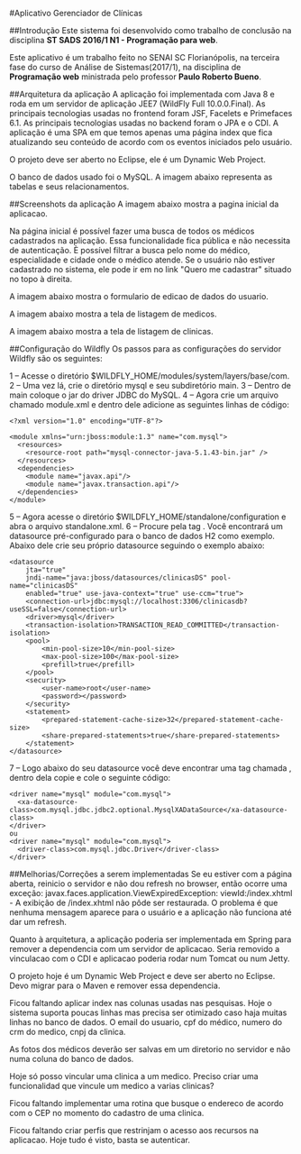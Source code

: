 #Aplicativo Gerenciador de Clínicas

##Introdução
Este sistema foi desenvolvido como trabalho de conclusão na disciplina **ST SADS 2016/1 N1 - Programação para web**.

Este aplicativo é um trabalho feito no SENAI SC Florianópolis, na terceira fase do curso de Análise de Sistemas(2017/1), na disciplina de **Programação web** ministrada pelo professor **Paulo Roberto Bueno**.

##Arquitetura da aplicação
A aplicação foi implementada com Java 8 e roda em um servidor de aplicação JEE7 (WildFly Full 10.0.0.Final). As principais tecnologias usadas no frontend foram JSF, Facelets e Primefaces 6.1. As principais tecnologias usadas no backend foram o JPA e o CDI. A aplicação é uma SPA em que temos apenas uma página index que fica atualizando seu conteúdo de acordo com os eventos iniciados pelo usuário.

O projeto deve ser aberto no Eclipse, ele é um Dynamic Web Project.

O banco de dados usado foi o MySQL. A imagem abaixo representa as tabelas e seus relacionamentos.

##Screenshots da aplicação
A imagem abaixo mostra a pagina inicial da aplicacao.

Na página inicial é possível fazer uma busca de todos os médicos cadastrados na aplicação. Essa funcionalidade fica pública e não necessita de autenticação. È possível filtrar a busca pelo nome do médico, especialidade e cidade onde o médico atende. Se o usuário não estiver cadastrado no sistema, ele pode ir em no link "Quero me cadastrar" situado no topo à direita.

A imagem abaixo mostra o formulario de edicao de dados do usuario.

A imagem abaixo mostra a tela de listagem de medicos.

A imagem abaixo mostra a tela de listagem de clinicas.

##Configuração do Wildfly
Os passos para as configurações do servidor Wildfly são os seguintes:

1 – Acesse o diretório $WILDFLY_HOME/modules/system/layers/base/com.
2 – Uma vez lá, crie o diretório mysql e seu subdiretório main.
3 – Dentro de main coloque o jar do driver JDBC do MySQL.
4 – Agora crie um arquivo chamado module.xml e dentro dele adicione as seguintes linhas de código:

```
<?xml version="1.0" encoding="UTF-8"?>

<module xmlns="urn:jboss:module:1.3" name="com.mysql">
  <resources>
    <resource-root path="mysql-connector-java-5.1.43-bin.jar" />
  </resources>
  <dependencies>
    <module name="javax.api"/>
    <module name="javax.transaction.api"/>
  </dependencies>
</module>
```

5 – Agora acesse o diretório $WILDFLY_HOME/standalone/configuration e abra o arquivo standalone.xml.
6 – Procure pela tag **<datasources />**. Você encontrará um datasource pré-configurado para o banco de dados H2 como exemplo. Abaixo dele crie seu próprio datasource seguindo o exemplo abaixo:

```
<datasource 
    jta="true" 
    jndi-name="java:jboss/datasources/clinicasDS" pool-name="clinicasDS" 
    enabled="true" use-java-context="true" use-ccm="true">
    <connection-url>jdbc:mysql://localhost:3306/clinicasdb?useSSL=false</connection-url>
    <driver>mysql</driver>
    <transaction-isolation>TRANSACTION_READ_COMMITTED</transaction-isolation>
    <pool>
        <min-pool-size>10</min-pool-size>
        <max-pool-size>100</max-pool-size>
        <prefill>true</prefill>
    </pool>
    <security>
        <user-name>root</user-name>
        <password></password>
    </security>
    <statement>
        <prepared-statement-cache-size>32</prepared-statement-cache-size>
        <share-prepared-statements>true</share-prepared-statements>
    </statement>
</datasource>
```

7 – Logo abaixo do seu datasource você deve encontrar uma tag chamada **<drivers />**, dentro dela copie e cole o seguinte código:

```
<driver name="mysql" module="com.mysql">
  <xa-datasource-class>com.mysql.jdbc.jdbc2.optional.MysqlXADataSource</xa-datasource-class>
</driver>
ou
<driver name="mysql" module="com.mysql">
  <driver-class>com.mysql.jdbc.Driver</driver-class>
</driver>
```

##Melhorias/Correções a serem implementadas
Se eu estiver com a página aberta, reinicio o servidor e não dou refresh no browser, então ocorre uma exceção:
javax.faces.application.ViewExpiredException: viewId:/index.xhtml - A exibição de /index.xhtml não pôde ser restaurada. 
O problema é que nenhuma mensagem aparece para o usuário e a aplicação não funciona até dar um refresh.

Quanto à arquitetura, a aplicação poderia ser implementada em Spring para remover a dependencia com um servidor de aplicacao. Seria removido a vinculacao com o CDI e aplicacao poderia rodar num Tomcat ou num Jetty.

O projeto hoje é um Dynamic Web Project e deve ser aberto no Eclipse. Devo migrar para o Maven e remover essa dependencia.

Ficou faltando aplicar index nas colunas usadas nas pesquisas. Hoje o sistema suporta poucas linhas mas precisa ser otimizado caso haja muitas linhas no banco de dados.
O email do usuario, cpf do médico, numero do crm do medico, cnpj da clinica.

As fotos dos médicos deverão ser salvas em um diretorio no servidor e não numa coluna do banco de dados.

Hoje só posso vincular uma clinica a um medico. Preciso criar uma funcionalidad que vincule um medico a varias clinicas?

Ficou faltando implementar uma rotina que busque o endereco de acordo com o CEP no momento do cadastro de uma clinica.

Ficou faltando criar perfis que restrinjam o acesso aos recursos na aplicacao. Hoje tudo é visto, basta se autenticar.